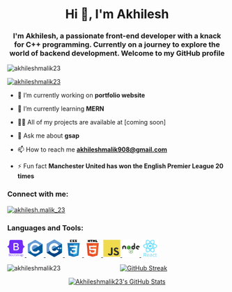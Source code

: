 <h1 align="center">Hi 👋, I'm Akhilesh </h1>
<h3 align="center">I'm Akhilesh, a passionate front-end developer with a knack for C++ programming. Currently on a journey to explore the world of backend development. Welcome to my GitHub profile</h3>

<p align="left"> <img src="https://komarev.com/ghpvc/?username=akhileshmalik23&label=Profile%20views&color=0e75b6&style=flat" alt="akhileshmalik23" /> </p>

<p align="left"> <a href="https://github.com/ryo-ma/github-profile-trophy"><img src="https://github-profile-trophy.vercel.app/?username=akhileshmalik23" alt="akhileshmalik23" /></a> </p>

- 🔭 I’m currently working on **portfolio website**

- 🌱 I’m currently learning **MERN**

- 👨‍💻 All of my projects are available at [coming soon]

- 💬 Ask me about **gsap**

- 📫 How to reach me **akhileshmalik908@gmail.com**

- ⚡ Fun fact **Manchester United has won the English Premier League 20 times**

<h3 align="left">Connect with me:</h3>
<p align="left">
<a href="https://instagram.com/akhilesh.malik_23" target="blank"><img align="center" src="https://raw.githubusercontent.com/rahuldkjain/github-profile-readme-generator/master/src/images/icons/Social/instagram.svg" alt="akhilesh.malik_23" height="30" width="40" /></a>
</p>

<h3 align="left">Languages and Tools:</h3>
<p align="left"> <a href="https://getbootstrap.com" target="_blank" rel="noreferrer"> <img src="https://raw.githubusercontent.com/devicons/devicon/master/icons/bootstrap/bootstrap-plain-wordmark.svg" alt="bootstrap" width="40" height="40"/> </a> <a href="https://www.cprogramming.com/" target="_blank" rel="noreferrer"> <img src="https://raw.githubusercontent.com/devicons/devicon/master/icons/c/c-original.svg" alt="c" width="40" height="40"/> </a> <a href="https://www.w3schools.com/cpp/" target="_blank" rel="noreferrer"> <img src="https://raw.githubusercontent.com/devicons/devicon/master/icons/cplusplus/cplusplus-original.svg" alt="cplusplus" width="40" height="40"/> </a> <a href="https://www.w3schools.com/css/" target="_blank" rel="noreferrer"> <img src="https://raw.githubusercontent.com/devicons/devicon/master/icons/css3/css3-original-wordmark.svg" alt="css3" width="40" height="40"/> </a> <a href="https://www.w3.org/html/" target="_blank" rel="noreferrer"> <img src="https://raw.githubusercontent.com/devicons/devicon/master/icons/html5/html5-original-wordmark.svg" alt="html5" width="40" height="40"/> </a> <a href="https://developer.mozilla.org/en-US/docs/Web/JavaScript" target="_blank" rel="noreferrer"> <img src="https://raw.githubusercontent.com/devicons/devicon/master/icons/javascript/javascript-original.svg" alt="javascript" width="40" height="40"/> </a> <a href="https://nodejs.org" target="_blank" rel="noreferrer"> <img src="https://raw.githubusercontent.com/devicons/devicon/master/icons/nodejs/nodejs-original-wordmark.svg" alt="nodejs" width="40" height="40"/> </a> <a href="https://reactjs.org/" target="_blank" rel="noreferrer"> <img src="https://raw.githubusercontent.com/devicons/devicon/master/icons/react/react-original-wordmark.svg" alt="react" width="40" height="40"/> </a> </p>

<p><img align="left" src="https://github-readme-stats.vercel.app/api/top-langs?username=akhileshmalik23&show_icons=true&locale=en&layout=compact" alt="akhileshmalik23" /></p>

<p align="center">
  <a href="https://github.com/Akhileshmalik23">
    <a href="https://git.io/streak-stats"><img src="https://github-readme-streak-stats.herokuapp.com?user=Akhileshmalik23&theme=dark&border_radius=15" alt="GitHub Streak" /></a>
  </a>
</p>

<p align="center">
    <a href="https://github.com/Akhileshmalik23">
     <img  alt="Akhileshmalik23's GitHub Stats" src="https://awesome-github-stats.azurewebsites.net/user-stats/Akhileshmalik23?cardType=github&preferLogin=false&Background=151515&Text=FEFEFE&Title=FEFEFE&Ring=DD8431" /> 
    </a>
  </p>
 
